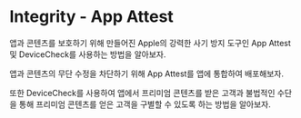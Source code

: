 # Integrity - App Attest

앱과 콘텐츠를 보호하기 위해 만들어진 Apple의 강력한 사기 방지 도구인 App Attest 및 DeviceCheck를 사용하는 방법을 알아보자.

앱과 콘텐츠의 무단 수정을 차단하기 위해 App Attest를 앱에 통합하여 배포해보자.

또한 DeviceCheck를 사용하여 앱에서 프리미엄 콘텐츠를 받은 고객과 불법적인 수단을 통해 프리미엄 콘텐츠를 얻은 고객을 구별할 수 있도록 하는 방법을 알아보자.
